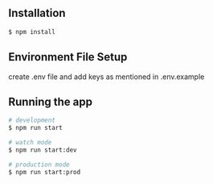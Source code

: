 ## Installation

```bash
$ npm install
```

## Environment File Setup

create .env file and add keys as mentioned in .env.example

## Running the app

```bash
# development
$ npm run start

# watch mode
$ npm run start:dev

# production mode
$ npm run start:prod
```
